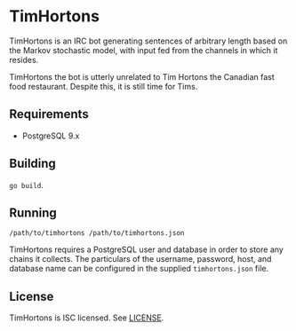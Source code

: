 # TimHortons

TimHortons is an IRC bot generating sentences of arbitrary length based on the Markov stochastic model, with input fed from the channels in which it resides.

TimHortons the bot is utterly unrelated to Tim Hortons the Canadian fast food restaurant. Despite this, it is still time for Tims.

## Requirements

- PostgreSQL 9.x

## Building

`go build`.

## Running

`/path/to/timhortons /path/to/timhortons.json`

TimHortons requires a PostgreSQL user and database in order to store any chains it collects. The particulars of the username, password, host, and database name can be configured in the supplied `timhortons.json` file.

## License

TimHortons is ISC licensed. See [LICENSE](./LICENSE).
